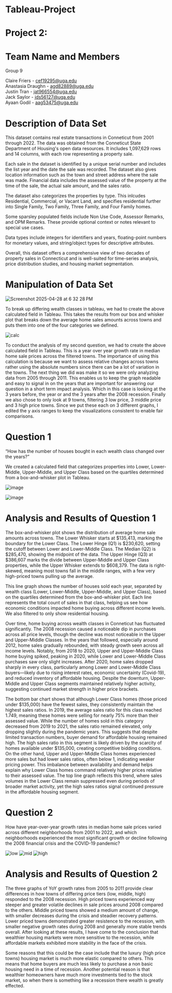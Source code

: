 # Tableau-Project
# Project 2: 

# Team Name and Members 
Group 9 <be>

Claire Friers - cef19295@uga.edu <br/>
Anastasia Draughn - agd82889@uga.edu <br/>
Justin Tran - jat966554@uga.edu <br/>
Jack Saylor - jds56127@uga.edu <br/>
Ayaan Godil - aag53475@uga.edu

# Description of Data Set
This dataset contains real estate transactions in Conneticut from 2001 through 2022. The data was obtained from the Conneticut State Department of Housing's open data resources. It includes 1,097,629 rows and 14 columns, with each row representing a property sale. 

Each sale in the dataset is identified by a unique serial number and includes the list year and the date the sale was recorded. The dataset also gives location information such as the town and street address where the sale was made. Financial data includes the assessed value of the property at the time of the sale, the actual sale amount, and the sales ratio.

The dataset also categorizes the properties by type. This inlcudes Residential, Commercial, or Vacant Land, and specifies residential further into Single Family, Two Family, Three Family, and Four Family homes. 

Some sparsley populated fields include Non Use Code, Assessor Remarks, and OPM Remarks. These provide optional context or notes relevant to special use cases.

Data types include integers for identifiers and years, floating-point numbers for monetary values, and string/object types for descriptive attributes.

Overall, this dataset offers a comprehensive view of two decades of property sales in Connecticut and is well-suited for time-series analysis, price distribution studies, and housing market segmentation.

# Manipulation of Data Set 

![Screenshot 2025-04-28 at 6 32 28 PM](https://github.com/user-attachments/assets/a066956b-6b5f-42c9-a9ed-7a62c0f2b3dc)

To break up differing wealth classes in tableau, we had to create the above calculated field in Tableau. This takes the results from our box and whisker plot that breaks down the average home sales amounts across towns and puts them into one of the four categories we defined.

![calc](https://github.com/clairefriers/Project2/blob/main/calc.png)

To conduct the analysis of my second question, we had to create the above calculated field in Tableau. This is a year over year growth rate in median home sale prices across the filtered towns. The importance of using this calculation is because we want to assess relative changes across towns rather using the absolute numbers since there can be a lot of variation in the towns.
The next thing we did was make it so we were only analyzing data from 2005 through 2011. This enables us to keep the graph readable and easy to signal in on the years that are important for answering our question in a short term impact analysis. Which in this case is looking at the 3 years before, the year or and the 3 years after the 2008 recession.
Finally we also chose to only look at 9 towns, filtering 3 low price, 3 middle price and 3 high price towns. Since we put these each on 3 different graphs, I edited the y axis ranges to keep the visualizations consistent to enable fair comparisons. 


# Question 1 
“How has the number of houses bought in each wealth class changed over the years?”

We created a calculated field that categorizes properties into Lower, Lower-Middle, Upper-Middle, and Upper Class based on the quartiles determined from a box-and-whisker plot in Tableau.

![image](https://github.com/user-attachments/assets/f28b79da-d33c-40ad-b2e5-b1bbc36dfed2)


![image](https://github.com/user-attachments/assets/4383b9cf-2746-4fee-93e0-83046f524052)


# Analysis and Results of Question 1

The box-and-whisker plot shows the distribution of average home sale amounts across towns. The Lower Whisker starts at $135,413, marking the boundary for the Lower Class. The Lower Hinge (Q1) is $230,620, setting the cutoff between Lower and Lower-Middle Class. The Median (Q2) is $285,470, showing the midpoint of the data. The Upper Hinge (Q3) at $386,607 marks the divide between Upper-Middle and Upper Class properties, while the Upper Whisker extends to $608,379. The data is right-skewed, meaning most towns fall in the middle ranges, with a few very high-priced towns pulling up the average.

This line graph shows the number of houses sold each year, separated by wealth class (Lower, Lower-Middle, Upper-Middle, and Upper Class), based on the quartiles determined from the box-and-whisker plot. Each line represents the total count of sales in that class, helping us see how economic conditions impacted home buying across different income levels. We also filtered to only show residential housing.

Over time, home buying across wealth classes in Conneticut has fluctuated significantly. The 2008 recession caused a noticeable dip in purchases across all price levels, though the decline was most noticeable in the Upper and Upper-Middle Classes. In the years that followed, especially around 2012, home sales gradually rebounded, with steady growth seen across all income levels. Notably, from 2018 to 2020, Upper and Upper-Middle Class home buying spiked, peaking in 2020, while Lower and Lower-Middle Class purchases saw only slight increases. After 2020, home sales dropped sharply in every class, particularly among Lower and Lower-Middle Class buyers—likely due to rising interest rates, economic uncertainty (Covid-19), and reduced inventory of affordable housing. Despite the downturn, Upper-Middle and Upper Class segments maintained relatively higher activity, suggesting continued market strength in higher price brackets.

The bottom bar chart shows that although Lower Class homes (those priced under $135,000) have the fewest sales, they consistently maintain the highest sales ratios. In 2019, the average sales ratio for this class reached 1.749, meaning these homes were selling for nearly 75% more than their assessed value. While the number of homes sold in this category decreased from 2019 to 2021, the sales ratio remained elevated, only dropping slightly during the pandemic years. This suggests that despite limited transaction numbers, buyer demand for affordable housing remained high. The high sales ratio in this segment is likely driven by the scarcity of homes available under $135,000, creating competitive bidding conditions. On the other hand, Upper and Upper-Middle Class homes experienced more sales but had lower sales ratios, often below 1, indicating weaker pricing power. This imbalance between availability and demand helps explain why Lower Class homes command relatively higher prices relative to their assessed value. The top line graph reflects this trend, where sales volumes in the Lower Class remain suppressed even during periods of broader market activity, yet the high sales ratios signal continued pressure in the affordable housing segment.



# Question 2 
How have year-over-year growth rates in median home sale prices varied across different neighborhoods from 2001 to 2022, and which neighborhoods experienced the most significant growth or decline following the 2008 financial crisis and the COVID-19 pandemic? 

![low](https://github.com/clairefriers/Project2/blob/main/low.png)
![mid](https://github.com/clairefriers/Project2/blob/main/middle.png)
![high](https://github.com/clairefriers/Project2/blob/main/high.png)

# Analysis and Results of Question 2
The three graphs of YoY growth rates from 2005 to 2011 provide clear differences in how towns of differing price tiers (low, middle, high) responded to the 2008 recession. High priced towns experienced way steeper and greater volatile declines in sale prices around 2008 compared to the others. Middle priced towns showed a medium amount of change, with smaller decreases during the crisis and steadier recovery patterns. Lower priced towns demonstrated greater resistence to the recession, with smaller negative growth rates during 2008 and generally more stable trends overall. After looking at these results, I have come to the conclusion that wealthier housing markets were more sensitive to the recession, while affordable markets exhibited more stability in the face of the crisis.

Some reasons that this could be the case include that the luxury (high price towns) housing market is much more elastic compared to others. This means that home buyers are much less likely to purchase a non basic housing need in a time of recession. Another potential reason is that wealthier homeowners have much more investments tied to the stock market, so when there is something like a recession there wealth is greatly effected. 




